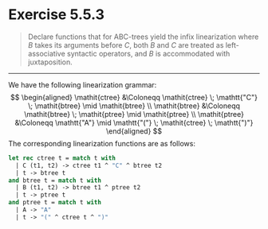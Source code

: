 # Exercise 5.5.3

> Declare functions that for ABC-trees yield the infix linearization where $B$ takes its arguments before $C$, both $B$ and $C$ are treated as left-associative syntactic operators, and $B$ is accommodated with juxtaposition.

---

We have the following linearization grammar:
$$
  \begin{aligned}
    \mathit{ctree} &\Coloneqq \mathit{ctree} \; \mathtt{"C"} \; \mathit{btree} \mid \mathit{btree} \\
    \mathit{btree} &\Coloneqq \mathit{btree} \; \mathit{ptree} \mid \mathit{ptree} \\
    \mathit{ptree} &\Coloneqq \mathtt{"A"} \mid \mathtt{"("} \; \mathit{ctree} \; \mathtt{")"}
  \end{aligned}
$$
The corresponding linearization functions are as follows:
```ocaml
let rec ctree t = match t with
  | C (t1, t2) -> ctree t1 ^ "C" ^ btree t2
  | t -> btree t
and btree t = match t with
  | B (t1, t2) -> btree t1 ^ ptree t2
  | t -> ptree t
and ptree t = match t with
  | A -> "A"
  | t -> "(" ^ ctree t ^ ")"
```
